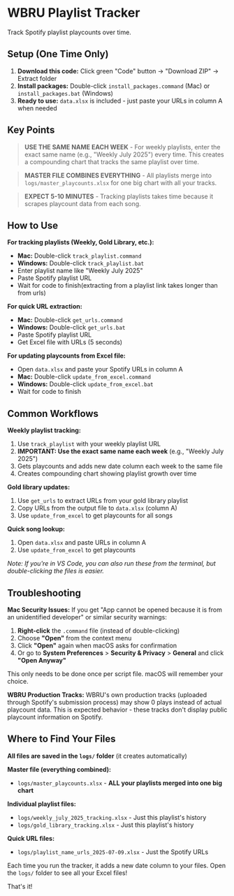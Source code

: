 # WBRU Playlist Tracker

Track Spotify playlist playcounts over time.

## Setup (One Time Only)

1. **Download this code:** Click green "Code" button → "Download ZIP" → Extract folder
2. **Install packages:** Double-click `install_packages.command` (Mac) or `install_packages.bat` (Windows)
3. **Ready to use:** `data.xlsx` is included - just paste your URLs in column A when needed

## **Key Points**

> **USE THE SAME NAME EACH WEEK** - For weekly playlists, enter the exact same name (e.g., "Weekly July 2025") every time. This creates a compounding chart that tracks the same playlist over time.

> **MASTER FILE COMBINES EVERYTHING** - All playlists merge into `logs/master_playcounts.xlsx` for one big chart with all your tracks.

> **EXPECT 5-10 MINUTES** - Tracking playlists takes time because it scrapes playcount data from each song.

## How to Use

**For tracking playlists (Weekly, Gold Library, etc.):**
- **Mac:** Double-click `track_playlist.command` 
- **Windows:** Double-click `track_playlist.bat`
- Enter playlist name like "Weekly July 2025"
- Paste Spotify playlist URL
- Wait for code to finish(extracting from a playlist link takes longer than from urls)

**For quick URL extraction:**
- **Mac:** Double-click `get_urls.command`
- **Windows:** Double-click `get_urls.bat`
- Paste Spotify playlist URL
- Get Excel file with URLs (5 seconds)

**For updating playcounts from Excel file:**
- Open `data.xlsx` and paste your Spotify URLs in column A
- **Mac:** Double-click `update_from_excel.command`
- **Windows:** Double-click `update_from_excel.bat`
- Wait for code to finish

## Common Workflows

**Weekly playlist tracking:**
1. Use `track_playlist` with your weekly playlist URL
2. **IMPORTANT: Use the exact same name each week** (e.g., "Weekly July 2025")
3. Gets playcounts and adds new date column each week to the same file
4. Creates compounding chart showing playlist growth over time

**Gold library updates:**
1. Use `get_urls` to extract URLs from your gold library playlist
2. Copy URLs from the output file to `data.xlsx` (column A)
3. Use `update_from_excel` to get playcounts for all songs

**Quick song lookup:**
1. Open `data.xlsx` and paste URLs in column A
2. Use `update_from_excel` to get playcounts

*Note: If you're in VS Code, you can also run these from the terminal, but double-clicking the files is easier.*

## Troubleshooting

**Mac Security Issues:**
If you get "App cannot be opened because it is from an unidentified developer" or similar security warnings:

1. **Right-click** the `.command` file (instead of double-clicking)
2. Choose **"Open"** from the context menu
3. Click **"Open"** again when macOS asks for confirmation
4. Or go to **System Preferences** > **Security & Privacy** > **General** and click **"Open Anyway"**

This only needs to be done once per script file. macOS will remember your choice.

**WBRU Production Tracks:**
WBRU's own production tracks (uploaded through Spotify's submission process) may show 0 plays instead of actual playcount data. This is expected behavior - these tracks don't display public playcount information on Spotify.

## Where to Find Your Files

**All files are saved in the `logs/` folder** (it creates automatically)

**Master file (everything combined):**
- `logs/master_playcounts.xlsx` - **ALL your playlists merged into one big chart**

**Individual playlist files:**
- `logs/weekly_july_2025_tracking.xlsx` - Just this playlist's history
- `logs/gold_library_tracking.xlsx` - Just this playlist's history

**Quick URL files:**
- `logs/playlist_name_urls_2025-07-09.xlsx` - Just the Spotify URLs

Each time you run the tracker, it adds a new date column to your files. Open the `logs/` folder to see all your Excel files!

That's it!
